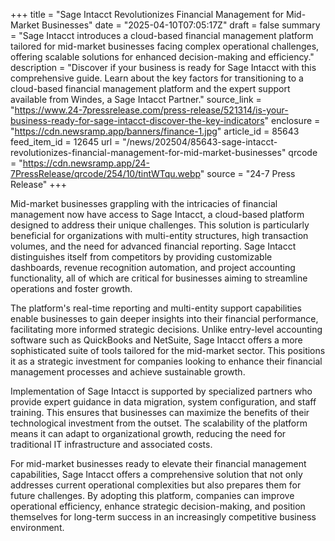 +++
title = "Sage Intacct Revolutionizes Financial Management for Mid-Market Businesses"
date = "2025-04-10T07:05:17Z"
draft = false
summary = "Sage Intacct introduces a cloud-based financial management platform tailored for mid-market businesses facing complex operational challenges, offering scalable solutions for enhanced decision-making and efficiency."
description = "Discover if your business is ready for Sage Intacct with this comprehensive guide. Learn about the key factors for transitioning to a cloud-based financial management platform and the expert support available from Windes, a Sage Intacct Partner."
source_link = "https://www.24-7pressrelease.com/press-release/521314/is-your-business-ready-for-sage-intacct-discover-the-key-indicators"
enclosure = "https://cdn.newsramp.app/banners/finance-1.jpg"
article_id = 85643
feed_item_id = 12645
url = "/news/202504/85643-sage-intacct-revolutionizes-financial-management-for-mid-market-businesses"
qrcode = "https://cdn.newsramp.app/24-7PressRelease/qrcode/254/10/tintWTqu.webp"
source = "24-7 Press Release"
+++

<p>Mid-market businesses grappling with the intricacies of financial management now have access to Sage Intacct, a cloud-based platform designed to address their unique challenges. This solution is particularly beneficial for organizations with multi-entity structures, high transaction volumes, and the need for advanced financial reporting. Sage Intacct distinguishes itself from competitors by providing customizable dashboards, revenue recognition automation, and project accounting functionality, all of which are critical for businesses aiming to streamline operations and foster growth.</p><p>The platform's real-time reporting and multi-entity support capabilities enable businesses to gain deeper insights into their financial performance, facilitating more informed strategic decisions. Unlike entry-level accounting software such as QuickBooks and NetSuite, Sage Intacct offers a more sophisticated suite of tools tailored for the mid-market sector. This positions it as a strategic investment for companies looking to enhance their financial management processes and achieve sustainable growth.</p><p>Implementation of Sage Intacct is supported by specialized partners who provide expert guidance in data migration, system configuration, and staff training. This ensures that businesses can maximize the benefits of their technological investment from the outset. The scalability of the platform means it can adapt to organizational growth, reducing the need for traditional IT infrastructure and associated costs.</p><p>For mid-market businesses ready to elevate their financial management capabilities, Sage Intacct offers a comprehensive solution that not only addresses current operational complexities but also prepares them for future challenges. By adopting this platform, companies can improve operational efficiency, enhance strategic decision-making, and position themselves for long-term success in an increasingly competitive business environment.</p>